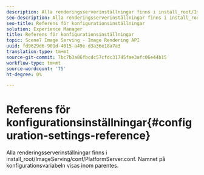 ```yaml
---
description: Alla renderingsserverinställningar finns i install_root/ImageServing/conf/PlatformServer.conf. Namnet på konfigurationsvariabeln visas inom parentes.
seo-description: Alla renderingsserverinställningar finns i install_root/ImageServing/conf/PlatformServer.conf. Namnet på konfigurationsvariabeln visas inom parentes.
seo-title: Referens för konfigurationsinställningar
solution: Experience Manager
title: Referens för konfigurationsinställningar
topic: Scene7 Image Serving - Image Rendering API
uuid: fd9629d6-901d-4015-a49e-d3a36e18a7a3
translation-type: tm+mt
source-git-commit: 7bc7b3a86fbcdc57cfdc31745fae3afc06e44b15
workflow-type: tm+mt
source-wordcount: '75'
ht-degree: 0%

---
```



# Referens för konfigurationsinställningar{#configuration-settings-reference}

Alla renderingsserverinställningar finns i install_root/ImageServing/conf/PlatformServer.conf. Namnet på konfigurationsvariabeln visas inom parentes.

